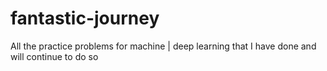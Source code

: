 # fantastic-journey
All the practice problems for machine | deep learning that I have done and will continue to do so
